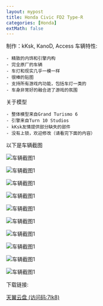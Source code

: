 ```yaml
---
layout: mypost
title: Honda Civic FD2 Type-R
categories: [Honda]
extMath: false
---
```

制作：kKsk, KanoD, Access
车辆特性:

```
- 精致的内饰和引擎内构
- 完全原厂的车辆
- 车灯和现实几乎一模一样
- 很棒的贴图
- 支持所有游戏内功能，包括车灯一类的
- 车身非常好的融合进了游戏的氛围
```

关于模型
```
- 整体模型来自Grand Turismo 6
- 引擎来自Turn 10 Studios
- kKsk友情提供部分缺失的部件
- 没有上锁，欢迎修改（请看完下面的内容）
```

以下是车辆截图

![车辆截图1](https://pic.imgdb.cn/item/62afeb010947543129773e2b.jpg)

![车辆截图1](https://pic.imgdb.cn/item/62afeb010947543129773e47.jpg)

![车辆截图1](https://pic.imgdb.cn/item/62afeb010947543129773e57.jpg)

![车辆截图1](https://pic.imgdb.cn/item/62afeb010947543129773e1a.jpg)

![车辆截图1](https://pic.imgdb.cn/item/62afeb010947543129773e24.jpg)

![车辆截图1](https://pic.imgdb.cn/item/62afeb070947543129774781.jpg)

![车辆截图1](https://pic.imgdb.cn/item/62afeb070947543129774796.jpg)

![车辆截图1](https://pic.imgdb.cn/item/62afeb0709475431297747a3.jpg)

![车辆截图1](https://pic.imgdb.cn/item/62afeb070947543129774774.jpg)

![车辆截图1](https://pic.imgdb.cn/item/62afeb07094754312977477b.jpg)

下载链接:

[天翼云盘 (访问码:7lk8)](https://cloud.189.cn/t/NRVvi27rQFnq)
